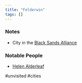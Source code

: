 ```yaml
---
title: "Felderwin"
tags: []
---
```


### Notes 

- City in the [Black Sands Alliance](content/Places/Black%20Sands%20Alliance.md)
 

### Notable People

- [Helen Alderleaf](content/NPCs/Helen%20Alderleaf.md)

#unvisited #cities 